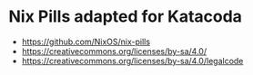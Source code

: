 # Nix Pills adapted for Katacoda

- https://github.com/NixOS/nix-pills
- https://creativecommons.org/licenses/by-sa/4.0/
- https://creativecommons.org/licenses/by-sa/4.0/legalcode



